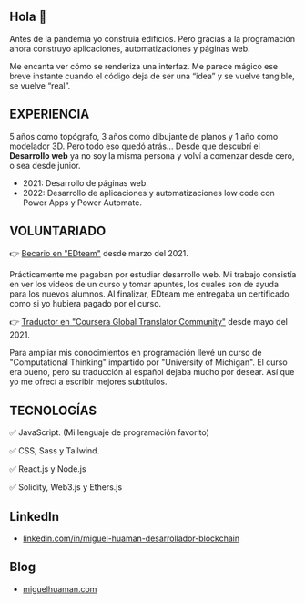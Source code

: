 ## Hola 👋

Antes de la pandemia yo construía edificios. Pero gracias a la programación ahora construyo aplicaciones, automatizaciones y páginas web.

Me encanta ver cómo se renderiza una interfaz. Me parece mágico ese breve instante cuando el código deja de ser una “idea” y se vuelve tangible, se vuelve “real”.

## EXPERIENCIA

5 años como topógrafo, 3 años como dibujante de planos y 1 año como modelador 3D. Pero todo eso quedó atrás...
Desde que descubrí el **Desarrollo web** ya no soy la misma persona y volví a comenzar desde cero, o sea desde junior.

- 2021: Desarrollo de páginas web. 
- 2022: Desarrollo de aplicaciones y automatizaciones low code con Power Apps y Power Automate.

## VOLUNTARIADO

👉 [Becario en "EDteam"](https://ed.team/cursos/css-animaciones) desde marzo del 2021.

Prácticamente me pagaban por estudiar desarrollo web. Mi trabajo consistía en ver los videos de un curso y tomar apuntes, los cuales son de ayuda para los nuevos alumnos. Al finalizar, EDteam me entregaba un certificado como si yo hubiera pagado por el curso.

👉 [Traductor en "Coursera Global Translator Community"](https://translate-coursera.org/new_gtc/app/#/translator/profile/403642) desde mayo del 2021.

Para ampliar mis conocimientos en programación llevé un curso de "Computational Thinking" impartido por "University of Michigan". El curso era bueno, pero su traducción al español dejaba mucho por desear. Así que yo me ofrecí a escribir mejores subtítulos.

## TECNOLOGÍAS

✅ JavaScript. (Mi lenguaje de programación favorito)

✅ CSS, Sass y Tailwind.

✅ React.js y Node.js

✅ Solidity, Web3.js y Ethers.js

## LinkedIn
- [linkedin.com/in/miguel-huaman-desarrollador-blockchain](https://www.linkedin.com/in/miguel-huaman-desarrollador-blockchain/)

## Blog
- [miguelhuaman.com](https://miguelhuaman.com/)
